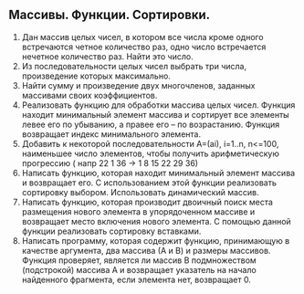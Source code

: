 ## Массивы. Функции. Сортировки.

1. Дан массив целых чисел, в котором все числа кроме одного встречаются
   четное количество раз, одно число встречается нечетное количество раз.
   Найти это число.
2. Из последовательности целых чисел выбрать три числа, произведение
   которых максимально.
3. Найти сумму и произведение двух многочленов, заданных массивами
   своих коэффициентов.
4. Реализовать функцию для обработки массива целых чисел. Функция
   находит минимальный элемент массива и сортирует все элементы левее его
   по убыванию, а правее его – по возрастанию. Функция возвращает индекс
   минимального элемента.
5. Добавить к некоторой последовательности A=(ai), i=1..n, n<=100,
   наименьшее число элементов, чтобы получить арифметическую прогрессию (
   напр 22 1 36 -> 1 8 15 22 29 36)
6. Написать функцию, которая находит минимальный элемент массива и
   возвращает его. С использованием этой функции реализовать сортировку
   выбором. Использовать динамический массив.
7. Написать функцию, которая производит двоичный поиск места
   размещения нового элемента в упорядоченном массиве и возвращает место
   включения нового элемента. С помощью данной функции реализовать
   сортировку вставками.
8. Написать программу, которая содержит функцию, принимающую в
   качестве аргумента, два массива (А и В) и размеры массивов. Функция
   проверяет, является ли массив В подмножеством (подстрокой) массива А и
   возвращает указатель на начало найденного фрагмента, если элемента нет,
   возвращает 0.
